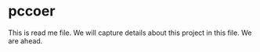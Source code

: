 # pccoer
This is read me file. We will capture details about this project in this file.
We are ahead.